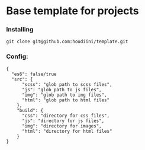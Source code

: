 # Base template for projects

### Installing

``` git clone git@github.com:houdiini/template.git ```

### Config:

```
{
  "es6": false/true
  "src": {
      "scss": "glob path to scss files",
      "js": "glob path to js files",
      "img": "glob path to img files",
      "html": "glob path to html files"
    },
    "build": {
      "css": "directory for css files",
      "js": "directory for js files",
      "img": "directory for images",
      "html": "directory for html files"
    }
}
```

